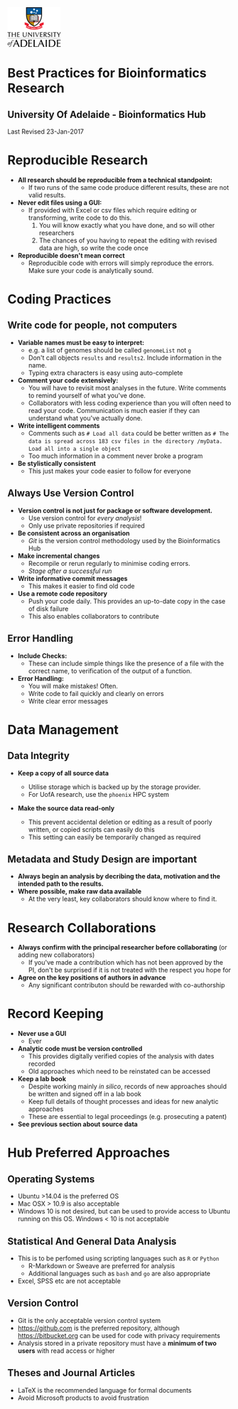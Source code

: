 <img src="UoA_logo_col_vert.png" alt="UofALogo" style="width: 120px;"/>

# Best Practices for Bioinformatics Research

## University Of Adelaide - Bioinformatics Hub

Last Revised 23-Jan-2017

# Reproducible Research

- **All research should be reproducible from a technical standpoint:**
  - If two runs of the same code produce different results, these are not valid results.
- **Never edit files using a GUI:**
  - If provided with Excel or csv files which require editing or transforming, write code to do this.
    1. You will know exactly what you have done, and so will other researchers
    2. The chances of you having to repeat the editing with revised data are high, so write the code once
- **Reproducible doesn't mean correct**
  - Reproducible code with errors will simply reproduce the errors. Make sure your code is analytically sound.

# Coding Practices

## Write code for people, not computers

- **Variable names must be easy to interpret:**
  - e.g. a list of genomes should be called `genomeList` not `g`
  - Don't call objects `results` and `results2`. Include information in the name.
  - Typing extra characters is easy using auto-complete
- **Comment your code extensively:**
  - You will have to revisit most analyses in the future.
    Write comments to remind yourself of what you've done.
  - Collaborators with less coding experience than you will often need to read your code. Communication is much easier if they can understand what you've actually done.
- **Write intelligent comments**
  - Comments such as `# Load all data` could be better written as `# The data is spread across 183 csv files in the directory /myData. Load all into a single object`
  - Too much information in a comment never broke a program
- **Be stylistically consistent**
  - This just makes your code easier to follow for everyone


## Always Use Version Control

- **Version control is not just for package or software development.**
  - Use version control for _every analysis_!
  - Only use private repositories if required
- **Be consistent across an organisation**
  - _Git_ is the version control methodology used by the Bioinformatics Hub
- **Make incremental changes**
  - Recompile or rerun regularly to minimise coding errors.
  - _Stage after a successful run_
- **Write informative commit messages**
  - This makes it easier to find old code
- **Use a remote code repository**
  - Push your code daily. This provides an up-to-date copy in the case of disk failure
  - This also enables collaborators to contribute

## Error Handling

- **Include Checks:**
  - These can include simple things like the presence of a file with the correct name, to verification of the output of a function.
- **Error Handling:**
  - You will make mistakes! Often.
  - Write code to fail quickly and clearly on errors
  - Write clear error messages

# Data Management

## Data Integrity

- **Keep a copy of all source data**
  - Utilise storage which is backed up by the storage provider.
  - For UofA research, use the `phoenix` HPC system

- **Make the source data read-only**
  - This prevent accidental deletion or editing as a result of poorly written, or copied scripts can easily do this
  - This setting can easily be temporarily changed as required

## Metadata and Study Design are important

- **Always begin an analysis by decribing the data, motivation and the intended path to the results.**
- **Where possible, make raw data available**
  - At the very least, key collaborators should know where to find it.

# Research Collaborations

- **Always confirm with the principal researcher before collaborating** (or adding new collaborators)
  - If you've made a contribution which has not been approved by the PI, don't be surprised if it is not treated with the respect you hope for
- **Agree on the key positions of authors in advance**
  - Any significant contributon should be rewarded with co-authorship

# Record Keeping

- **Never use a GUI**
  - Ever
- **Analytic code must be version controlled**
  - This provides digitally verified copies of the analysis with dates recorded
  - Old approaches which need to be reinstated can be accessed
- **Keep a lab book**
  - Despite working mainly _in silico_, records of new approaches should be written and signed off in a lab book
  - Keep full details of thought processes and ideas for new analytic approaches
  - These are essential to legal proceedings (e.g. prosecuting a patent)
- **See previous section about source data**

# Hub Preferred Approaches

## Operating Systems
- Ubuntu >14.04 is the preferred OS
- Mac OSX > 10.9 is also acceptable
- Windows 10 is not desired, but can be used to provide access to Ubuntu running on this OS.
Windows < 10 is not acceptable

## Statistical And General Data Analysis
- This is to be perfomed using scripting languages such as `R` or `Python`
  - R-Markdown or Sweave are preferred for analysis
  - Additional languages such as `bash` and `go` are also appropriate
- Excel, SPSS etc are not acceptable


## Version Control
- Git is the only acceptable version control system
- https://github.com is the preferred repository, although https://bitbucket.org can be used for code with privacy requirements
- Analysis stored in a private repository must have a **minimum of two users** with read access or higher

## Theses and Journal Articles
- LaTeX is the recommended language for formal documents
- Avoid Microsoft products to avoid frustration
